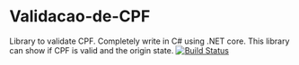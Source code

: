 # Validacao-de-CPF
Library to validate CPF. Completely write in C# using .NET core.
This library can show if CPF is valid and the origin state.
[![Build Status](https://travis-ci.org/luca16s/Validacao-de-CPF.svg?branch=master)](https://travis-ci.org/luca16s/Validacao-de-CPF)
